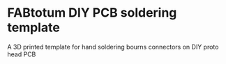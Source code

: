 # FABtotum DIY PCB soldering template
A 3D printed template for hand soldering bourns connectors on DIY proto head PCB


